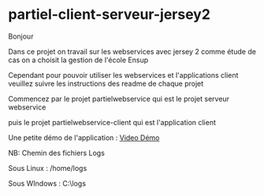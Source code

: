 # partiel-client-serveur-jersey2

Bonjour 

Dans ce projet on travail sur les webservices avec jersey 2 comme étude de cas on a choisit la gestion de l'école Ensup

Cependant pour pouvoir utiliser les webservices et l'applications client veuillez suivre les instructions des readme de chaque projet

Commencez par le projet partielwebservice qui est le projet serveur webservice

puis le projet partielwebservice-client qui est l'application client

Une petite démo de l'application : [Video Démo](https://www.hippovideo.io/video/play/PvuOrewrH4DSb04oh2HKsMNNpjpgb92TiPVwSTzuPng?utm_source=hv-campaigns&hreferer=private&_=1607675073905&)

NB: Chemin des fichiers Logs

Sous Linux : /home/logs

Sous WIndows : C:\logs

